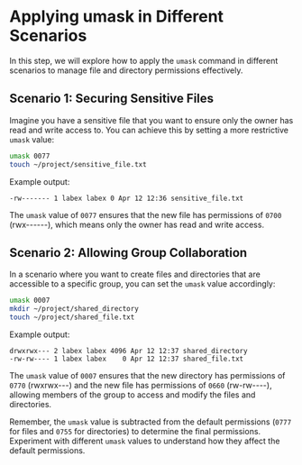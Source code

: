 # Applying umask in Different Scenarios

In this step, we will explore how to apply the `umask` command in different scenarios to manage file and directory permissions effectively.

## Scenario 1: Securing Sensitive Files

Imagine you have a sensitive file that you want to ensure only the owner has read and write access to. You can achieve this by setting a more restrictive `umask` value:

```bash
umask 0077
touch ~/project/sensitive_file.txt
```

Example output:

```
-rw------- 1 labex labex 0 Apr 12 12:36 sensitive_file.txt
```

The `umask` value of `0077` ensures that the new file has permissions of `0700` (rwx------), which means only the owner has read and write access.

## Scenario 2: Allowing Group Collaboration

In a scenario where you want to create files and directories that are accessible to a specific group, you can set the `umask` value accordingly:

```bash
umask 0007
mkdir ~/project/shared_directory
touch ~/project/shared_file.txt
```

Example output:

```
drwxrwx--- 2 labex labex 4096 Apr 12 12:37 shared_directory
-rw-rw---- 1 labex labex    0 Apr 12 12:37 shared_file.txt
```

The `umask` value of `0007` ensures that the new directory has permissions of `0770` (rwxrwx---) and the new file has permissions of `0660` (rw-rw----), allowing members of the group to access and modify the files and directories.

Remember, the `umask` value is subtracted from the default permissions (`0777` for files and `0755` for directories) to determine the final permissions. Experiment with different `umask` values to understand how they affect the default permissions.
